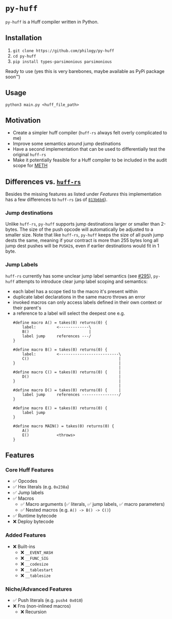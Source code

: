 # `py-huff`
`py-huff` is a Huff compiler written in Python.

## Installation

1. `git clone https://github.com/philogy/py-huff`
2. `cd py-huff`
3. `pip install types-parsimonious parsimonious`

Ready to use (yes this is very barebones, maybe available as PyPi package soon™️)

## Usage

```
python3 main.py <huff_file_path>
```

## Motivation

- Create a simpler huff compiler (`huff-rs` always felt overly complicated to me)
- Improve some semantics around jump destinations
- Have a second implementation that can be used to differentially test the original `huff-rs`
- Make it potentially feasible for a Huff compiler to be included in the audit scope for
  [METH](https://github.com/philogy/meth-weth)

## Differences vs. [`huff-rs`](https://github.com/huff-language/huff-rs/)
Besides the missing features as listed under _Features_ this implementation has a few differences to
`huff-rs` (as of [`813b6b6`](https://github.com/huff-language/huff-rs/commit/813b6b683dd214dfca71d49284afd885dd9eef09)).

### Jump destinations
Unlike `huff-rs`, `py-huff` supports jump destinations larger or smaller than 2-bytes. The size of
the push opcode will automatically be adjusted to a smaller size. Note that like `huff-rs`, `py-huff`
keeps the size of all push jump dests the same, meaning if your contract is more than 255 bytes long
all jump dest pushes will be `PUSH2`s, even if earlier destinations would fit in 1 byte.

### Jump Labels
`huff-rs` currently has some unclear jump label semantics (see [#295](https://github.com/huff-language/huff-rs/issues/295)), `py-huff` attempts to introduce clear jump label scoping and semantics:

- each label has a scope tied to the macro it's present within
- duplicate label declarations in the same macro throws an error
- invoked macros can only access labels defined in their own context or their parent's
- a reference to a label will select the deepest one e.g.
    ```
    #define macro A() = takes(0) returns(0) {
        label:         <-------------\
        B()                          |
        label jump     references ---/
    }

    #define macro B() = takes(0) returns(0) {
        label:         <--------------------------\
        C()                                       |
    }                                             |
                                                  |
    #define macro C() = takes(0) returns(0) {     |
        D()                                       |
    }                                             |
                                                  |
    #define macro D() = takes(0) returns(0) {     |
        label jump     references ----------------/
    }

    #define macro E() = takes(0) returns(0) {
        label jump
    }

    #define macro MAIN() = takes(0) returns(0) {
        A()
        E()            <throws>
    }
    ```

## Features
### Core Huff Features
- ✅ Opcodes
- ✅ Hex literals (e.g. `0x238a`)
- ✅ Jump labels
- ✅ Macros
    - ✅ Macro arguments (✅ literals, ✅ jump labels, ✅ macro parameters)
    - ✅ Nested macros (e.g. `A() -> B() -> C()`)
- ✅ Runtime bytecode
- ❌ Deploy bytecode
### Added Features
- ❌ Built-ins
    - ❌ `__EVENT_HASH`
    - ❌ `__FUNC_SIG`
    - ❌ `__codesize`
    - ❌ `__tablestart`
    - ❌ `__tablesize`

### Niche/Advanced Features
- ✅ Push literals (e.g. `push4 0x010`)
- ❌ Fns (non-inlined macros)
    - ❌ Recursion

